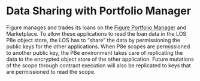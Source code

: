 # Data Sharing with Portfolio Manager

Figure manages and trades its loans on the [Figure Portfolio Manager](../portfolio-manager-market-place.md) and Marketplace. To allow these applications to read the loan data in the LOS P8e object store, the LOS has to “share” the data by permissioning the public keys for the other applications. When P8e scopes are permissioned to another public key, the P8e environment takes care of replicating the data to the encrypted object store of the other application. Future mutations of the scope through contract execution will also be replicated to keys that are permissioned to read the scope.

